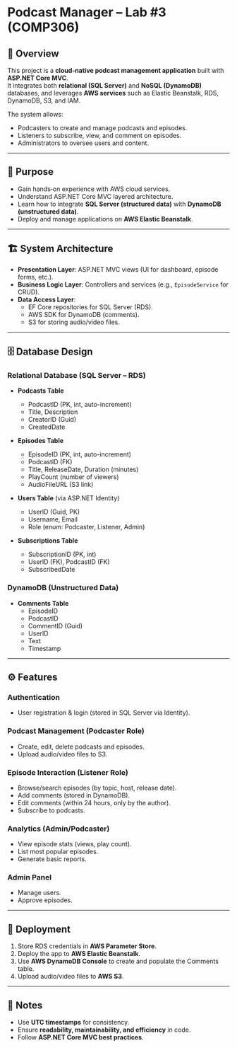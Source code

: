 # Podcast Manager – Lab #3 (COMP306)

## 📌 Overview
This project is a **cloud‑native podcast management application** built with **ASP.NET Core MVC**.  
It integrates both **relational (SQL Server)** and **NoSQL (DynamoDB)** databases, and leverages **AWS services** such as Elastic Beanstalk, RDS, DynamoDB, S3, and IAM.

The system allows:
- Podcasters to create and manage podcasts and episodes.
- Listeners to subscribe, view, and comment on episodes.
- Administrators to oversee users and content.

---

## 🎯 Purpose
- Gain hands‑on experience with AWS cloud services.
- Understand ASP.NET Core MVC layered architecture.
- Learn how to integrate **SQL Server (structured data)** with **DynamoDB (unstructured data)**.
- Deploy and manage applications on **AWS Elastic Beanstalk**.

---

## 🏗️ System Architecture
- **Presentation Layer**: ASP.NET MVC views (UI for dashboard, episode forms, etc.).
- **Business Logic Layer**: Controllers and services (e.g., `EpisodeService` for CRUD).
- **Data Access Layer**:
  - EF Core repositories for SQL Server (RDS).
  - AWS SDK for DynamoDB (comments).
  - S3 for storing audio/video files.

---

## 🗄️ Database Design

### Relational Database (SQL Server – RDS)
- **Podcasts Table**
  - PodcastID (PK, int, auto-increment)
  - Title, Description
  - CreatorID (Guid)
  - CreatedDate

- **Episodes Table**
  - EpisodeID (PK, int, auto-increment)
  - PodcastID (FK)
  - Title, ReleaseDate, Duration (minutes)
  - PlayCount (number of viewers)
  - AudioFileURL (S3 link)

- **Users Table** (via ASP.NET Identity)
  - UserID (Guid, PK)
  - Username, Email
  - Role (enum: Podcaster, Listener, Admin)

- **Subscriptions Table**
  - SubscriptionID (PK, int)
  - UserID (FK), PodcastID (FK)
  - SubscribedDate

### DynamoDB (Unstructured Data)
- **Comments Table**
  - EpisodeID
  - PodcastID
  - CommentID (Guid)
  - UserID
  - Text
  - Timestamp

---

## ⚙️ Features

### Authentication
- User registration & login (stored in SQL Server via Identity).

### Podcast Management (Podcaster Role)
- Create, edit, delete podcasts and episodes.
- Upload audio/video files to S3.

### Episode Interaction (Listener Role)
- Browse/search episodes (by topic, host, release date).
- Add comments (stored in DynamoDB).
- Edit comments (within 24 hours, only by the author).
- Subscribe to podcasts.

### Analytics (Admin/Podcaster)
- View episode stats (views, play count).
- List most popular episodes.
- Generate basic reports.

### Admin Panel
- Manage users.
- Approve episodes.

---

## 🚀 Deployment
1. Store RDS credentials in **AWS Parameter Store**.
2. Deploy the app to **AWS Elastic Beanstalk**.
3. Use **AWS DynamoDB Console** to create and populate the Comments table.
4. Upload audio/video files to **AWS S3**.

---

## 📝 Notes
- Use **UTC timestamps** for consistency.
- Ensure **readability, maintainability, and efficiency** in code.
- Follow **ASP.NET Core MVC best practices**.

